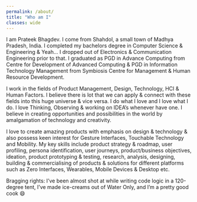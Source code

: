 ```yaml
---
permalink: /about/
title: "Who am I"
classes: wide
---
```


I am Prateek Bhagdev. I come from Shahdol, a small town of Madhya Pradesh, India. I completed my bachelors degree in Computer Science & Engineering & Yeah... I dropped out of Electronics & Communication Engineering prior to that. I graduated as PGD in Advance Computing from Centre for Development of Advanced Computing & PGD in Information Technology Management from Symbiosis Centre for Management & Human Resource Development.

I work in the fields of Product Management, Design, Technology, HCI & Human Factors. I believe there is lot that we can apply & connect with these fields into this huge universe & vice versa. I do what I love and I love what I do. I love Thinking, Observing & working on IDEA’s whenever have one. I believe in creating opportunities and possibilities in the world by amalgamation of technology and creativity.

I love to create amazing products with emphasis on design & technology & also possess keen interest for Gesture Interfaces, Touchable Technology and Mobility. My key skills include product strategy & roadmap, user profiling, persona identification, user journeys, product/business objectives, ideation, product prototyping & testing, research, analysis, designing, building & commercialising of products & solutions for different platforms such as Zero Interfaces, Wearables, Mobile Devices & Desktop etc.

Bragging rights: I’ve been almost shot at while writing code logic in a 120-degree tent, I’ve made ice-creams out of Water Only, and I’m a pretty good cook :smile:
